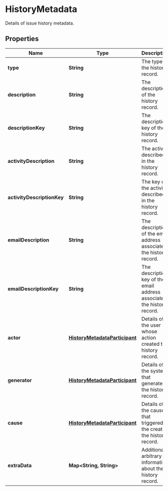 

# HistoryMetadata

Details of issue history metadata.

## Properties

Name | Type | Description | Notes
------------ | ------------- | ------------- | -------------
**type** | **String** | The type of the history record. |  [optional]
**description** | **String** | The description of the history record. |  [optional]
**descriptionKey** | **String** | The description key of the history record. |  [optional]
**activityDescription** | **String** | The activity described in the history record. |  [optional]
**activityDescriptionKey** | **String** | The key of the activity described in the history record. |  [optional]
**emailDescription** | **String** | The description of the email address associated the history record. |  [optional]
**emailDescriptionKey** | **String** | The description key of the email address associated the history record. |  [optional]
**actor** | [**HistoryMetadataParticipant**](HistoryMetadataParticipant.md) | Details of the user whose action created the history record. |  [optional]
**generator** | [**HistoryMetadataParticipant**](HistoryMetadataParticipant.md) | Details of the system that generated the history record. |  [optional]
**cause** | [**HistoryMetadataParticipant**](HistoryMetadataParticipant.md) | Details of the cause that triggered the creation the history record. |  [optional]
**extraData** | **Map&lt;String, String&gt;** | Additional arbitrary information about the history record. |  [optional]



